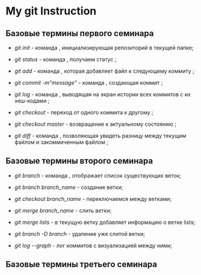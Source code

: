# My git Instruction

## Базовые термины первого семинара

* *git init* - команда , инициализирующая репозиторий в текущей папке;
 
* *git status* - команда , получаем статус ;

* *git add* - команда , которая добавляет файл к следующему коммиту ;

* *git commit -m"message"* - команда , создающая коммит ;

* *git log* - команда , выводящая на экран истории всех коммитов с их хеш-кодами ;

* *git checkout* - переход от одного коммита к другому ;

* *git checkout master* - возвращение к актуальному состоянию ;

* *git diff* - команда , позволяющая увидеть разницу между текущим файлом и закоммиченным файлом ;

## Базовые термины второго семинара

* *git branch* - команда , отображает список существующих веток;

* *git branch branch_name* - создание ветки;

* *git checkout branch_name* - переключаемся между ветками;

* *git merge branch_name* - слить ветки;

* *git merge lists* - в текущую ветку добавляет информацию о ветке lists;

* *git branch -D branch* - удаление уже слитой ветки;

* *git log --graph* - лог коммитов с визуализацией между ними;

## Базовые термины третьего семинара